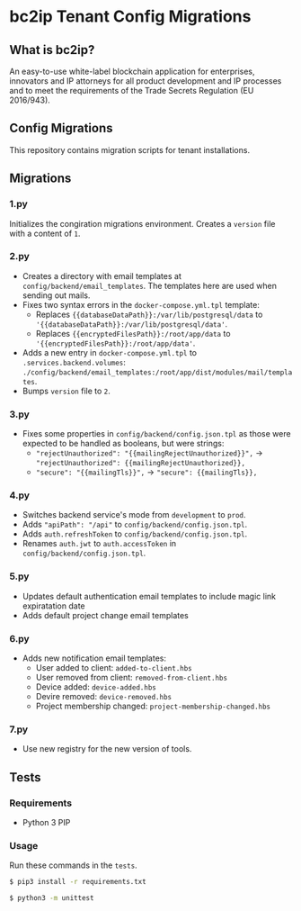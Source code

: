 # bc2ip Tenant Config Migrations

## What is bc2ip?

An easy-to-use white-label blockchain application for enterprises, innovators and IP attorneys for all product development and IP processes and to meet the requirements of the Trade Secrets Regulation (EU 2016/943).

## Config Migrations

This repository contains migration scripts for tenant installations.

## Migrations

### 1.py

Initializes the congiration migrations environment. Creates a `version` file with a content of `1`.

### 2.py

- Creates a directory with email templates at `config/backend/email_templates`. The templates here are used when sending out mails.
- Fixes two syntax errors in the `docker-compose.yml.tpl` template:
  - Replaces `{{databaseDataPath}}:/var/lib/postgresql/data` to `'{{databaseDataPath}}:/var/lib/postgresql/data'`.
  - Replaces `{{encryptedFilesPath}}:/root/app/data` to `'{{encryptedFilesPath}}:/root/app/data'`.
- Adds a new entry in `docker-compose.yml.tpl` to `.services.backend.volumes`: `./config/backend/email_templates:/root/app/dist/modules/mail/templates`.
- Bumps `version` file to `2`. 

### 3.py

- Fixes some properties in `config/backend/config.json.tpl` as those were expected to be handled as booleans, but were strings:
  - `"rejectUnauthorized": "{{mailingRejectUnauthorized}}",` -> `"rejectUnauthorized": {{mailingRejectUnauthorized}},`
  - `"secure": "{{mailingTls}}",` -> `"secure": {{mailingTls}},`

### 4.py

- Switches backend service's mode from `development` to `prod`.
- Adds `"apiPath": "/api"` to `config/backend/config.json.tpl`.
- Adds `auth.refreshToken` to `config/backend/config.json.tpl`.
- Renames `auth.jwt` to `auth.accessToken` in `config/backend/config.json.tpl`.

### 5.py

- Updates default authentication email templates to include magic link expiratation date
- Adds default project change email templates

### 6.py

- Adds new notification email templates:
  - User added to client: `added-to-client.hbs`
  - User removed from client: `removed-from-client.hbs`
  - Device added: `device-added.hbs`
  - Devire removed: `device-removed.hbs`
  - Project membership changed: `project-membership-changed.hbs`

### 7.py

- Use new registry for the new version of tools.

## Tests

### Requirements

- Python 3 PIP

### Usage

Run these commands in the `tests`.

```bash
$ pip3 install -r requirements.txt
```

```bash
$ python3 -m unittest
```
